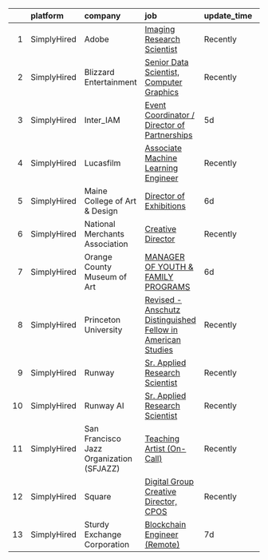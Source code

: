 

|    | platform    | company                                  | job                                                                                                                                                                       | update_time   | location                     |
|---:|:------------|:-----------------------------------------|:--------------------------------------------------------------------------------------------------------------------------------------------------------------------------|:--------------|:-----------------------------|
|  1 | SimplyHired | Adobe                                    | [Imaging Research Scientist](https://www.simplyhired.com/job/8_bATpioVJH6FzmSUBiAmA4R8R3kMeWqoRor80npilQOK-DIUdKW6w?q=generative+artist)                                  | Recently      | Seattle, WA                  |
|  2 | SimplyHired | Blizzard Entertainment                   | [Senior Data Scientist, Computer Graphics](https://www.simplyhired.com/job/FiskW-Gz-FCAVeSnphMRdyWJsI2KrVP0qig6JTACI2hq1lHJkEOfoA?q=generative+artist)                    | Recently      | Irvine, CA                   |
|  3 | SimplyHired | Inter_IAM                                | [Event Coordinator / Director of Partnerships](https://www.simplyhired.com/job/m3uaSMqySvkGuyjWhE4-7feCsIVqlkrWgTIE3Hphld1_5VKNxZwIkQ?q=generative+artist)                | 5d            | Manhattan, NY                |
|  4 | SimplyHired | Lucasfilm                                | [Associate Machine Learning Engineer](https://www.simplyhired.com/job/NHCbzWRQ1XQtyychoSUQiroJNEZKRqDcszy7P2TGP2ughvn0n-RGgA?q=generative+artist)                         | Recently      | San Francisco, CA            |
|  5 | SimplyHired | Maine College of Art & Design            | [Director of Exhibitions](https://www.simplyhired.com/job/rkok_4KV-8mWu9EBArhZM5cq37-ZREGpk-nkcqR6Gs2oZjNiW7jVjg?q=generative+artist)                                     | 6d            | Portland, ME                 |
|  6 | SimplyHired | National Merchants Association           | [Creative Director](https://www.simplyhired.com/job/3L2O-1L5pzBQRSsZg61HZpG9OS9txWcfXq48yXGXTIVNaXCQOYDI1Q?q=generative+artist)                                           | Recently      | Las Vegas, NV                |
|  7 | SimplyHired | Orange County Museum of Art              | [MANAGER OF YOUTH & FAMILY PROGRAMS](https://www.simplyhired.com/job/y_-xCjSpDUkCTAJJCY0MhAcEd0bn_6amDSsSG8UUBqgMUII-7PmNxA?q=generative+artist)                          | 6d            | Costa Mesa, CA               |
|  8 | SimplyHired | Princeton University                     | [Revised - Anschutz Distinguished Fellow in American Studies](https://www.simplyhired.com/job/NAnWcmSWvXMey4nJk7OeFV620QldnOmxcbEjZqc3i3iIilL8cRtg4g?q=generative+artist) | Recently      | Princeton, NJ                |
|  9 | SimplyHired | Runway                                   | [Sr. Applied Research Scientist](https://www.simplyhired.com/job/9tTkkFY-eqZyrdSvCvKWNVfqWkVH8Svjc_29lorXXalIjfC-nAq1EA?q=generative+artist)                              | Recently      | New York, NY                 |
| 10 | SimplyHired | Runway AI                                | [Sr. Applied Research Scientist](https://www.simplyhired.com/job/QJIyeSnAdk_J2V7YtHgWH-0r3thnGAttzhBLFB-1tdlN3QoX4cNWeg?q=generative+artist)                              | Recently      | Remote                       |
| 11 | SimplyHired | San Francisco Jazz Organization (SFJAZZ) | [Teaching Artist (On-Call)](https://www.simplyhired.com/job/GKLju0fN3VjuHuLuBFeDe1JElAIneTUc0GzSaguzZNnOXrm6fpA4YQ?q=generative+artist)                                   | Recently      | San Francisco Bay Area, CA   |
| 12 | SimplyHired | Square                                   | [Digital Group Creative Director, CPOS](https://www.simplyhired.com/job/RllNHVgtR_qriXZzs7mVaAj1By9dU9npuEIr9QDRWt6pxb9Yo_i1Bw?q=generative+artist)                       | Recently      | Los Angeles, CA +2 locations |
| 13 | SimplyHired | Sturdy Exchange Corporation              | [Blockchain Engineer (Remote)](https://www.simplyhired.com/job/7byOetdslpT5_NP71ED23PcAwoxVP8YklOgSYThG6dj5oxY-amV1vg?q=generative+artist)                                | 7d            | Remote                       |